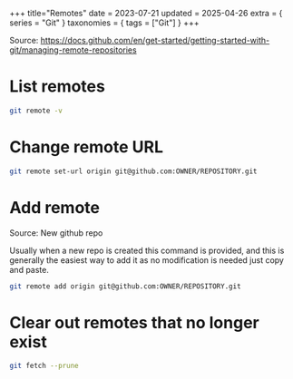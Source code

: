 +++
title="Remotes"
date = 2023-07-21
updated = 2025-04-26
extra = { series = "Git" }
taxonomies = { tags = ["Git"] }
+++

Source: <https://docs.github.com/en/get-started/getting-started-with-git/managing-remote-repositories>

# List remotes

```sh
git remote -v
```

# Change remote URL

```sh
git remote set-url origin git@github.com:OWNER/REPOSITORY.git
```

# Add remote

Source: New github repo

Usually when a new repo is created this command is provided, and this is generally the easiest way to add it as no modification is needed just copy and paste.

```sh
git remote add origin git@github.com:OWNER/REPOSITORY.git
```

# Clear out remotes that no longer exist

```sh
git fetch --prune
```

